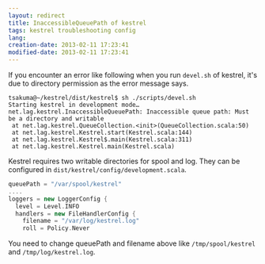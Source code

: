 ```yaml
---
layout: redirect
title: InaccessibleQueuePath of kestrel
tags: kestrel troubleshooting config
lang: 
creation-date: 2013-02-11 17:23:41
modified-date: 2013-02-11 17:23:41
---
```

If you encounter an error like following when you run `devel.sh` of kestrel,
it's due to directory permission as the error message says.

    tsakuma@~/kestrel/dist/kestrel$ sh ./scripts/devel.sh 
    Starting kestrel in development mode…
    net.lag.kestrel.InaccessibleQueuePath: Inaccessible queue path: Must be a directory and writable
     at net.lag.kestrel.QueueCollection.<init>(QueueCollection.scala:50)
     at net.lag.kestrel.Kestrel.start(Kestrel.scala:144)
     at net.lag.kestrel.Kestrel$.main(Kestrel.scala:311)
     at net.lag.kestrel.Kestrel.main(Kestrel.scala)

Kestrel requires two writable directories for spool and log.
They can be configured in `dist/kestrel/config/development.scala`.

```scala
queuePath = "/var/spool/kestrel"
....
loggers = new LoggerConfig {
  level = Level.INFO
  handlers = new FileHandlerConfig {
    filename = "/var/log/kestrel.log"
    roll = Policy.Never
```

You need to change queuePath and filename above like `/tmp/spool/kestrel` and `/tmp/log/kestrel.log`.

